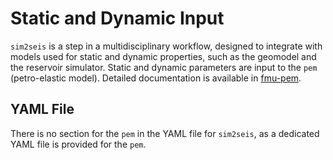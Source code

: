 # Static and Dynamic Input

`sim2seis` is a step in a multidisciplinary workflow, designed to integrate with models used for static and dynamic 
properties, such as the geomodel and the reservoir simulator. Static and dynamic parameters are input to the `pem` 
(petro-elastic model). Detailed documentation is available in [fmu-pem](https://equinor.github.io/fmu-pem/).

## YAML File

There is no section for the `pem` in the YAML file for `sim2seis`, as a dedicated YAML file is provided for the `pem`.
